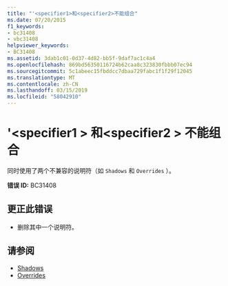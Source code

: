 ```yaml
---
title: "'<specifier1>和<specifier2>不能组合"
ms.date: 07/20/2015
f1_keywords:
- bc31408
- vbc31408
helpviewer_keywords:
- BC31408
ms.assetid: 3dab1c01-0d37-4d82-bb5f-9daf7ac1c4a4
ms.openlocfilehash: 869bd56350116724b62caa8c323830fbbb07ec94
ms.sourcegitcommit: 5c1abeec15fbddcc7dbaa729fabc1f1f29f12045
ms.translationtype: MT
ms.contentlocale: zh-CN
ms.lasthandoff: 03/15/2019
ms.locfileid: "58042910"
---
```

# <a name="specifier1-and-specifier2-cannot-be-combined"></a>'\<specifier1 > 和\<specifier2 > 不能组合
同时使用了两个不兼容的说明符（如 `Shadows` 和 `Overrides` ）。  
  
 **错误 ID:** BC31408  
  
## <a name="to-correct-this-error"></a>更正此错误  
  
-   删除其中一个说明符。  
  
## <a name="see-also"></a>请参阅

- [Shadows](../../visual-basic/language-reference/modifiers/shadows.md)
- [Overrides](../../visual-basic/language-reference/modifiers/overrides.md)
